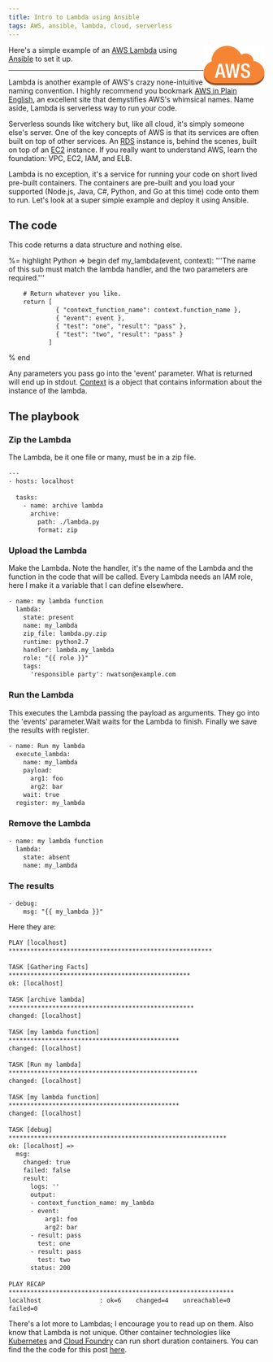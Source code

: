 ```yaml
---
title: Intro to Lambda using Ansible
tags: AWS, ansible, lambda, cloud, serverless
---
```


<img style='float:right' alt='aws logo' width='120px' src='/static/images/aws.png'>

Here's a simple example of an [AWS Lambda](https://aws.amazon.com/lambda/) using [Ansible](https://www.ansible.com/) to set it up.

---

Lambda is another example of AWS's crazy none-intuitive naming convention. I highly recommend you bookmark [AWS in Plain English](https://www.expeditedssl.com/aws-in-plain-english), an excellent site that demystifies AWS's whimsical names. Name aside, Lambda is serverless way to run your code.

Serverless sounds like witchery but, like all cloud, it's simply someone else's server. One of the key concepts of AWS is that its services are often built on top of other services. An [RDS](https://aws.amazon.com/rds/) instance is, behind the scenes, built on top of an [EC2](https://aws.amazon.com/ec2/) instance. If you really want to understand AWS, learn the foundation: VPC, EC2, IAM, and ELB.

Lambda is no exception, it's a service for running your code on short lived pre-built containers. The containers are pre-built and you load your supported (Node.js, Java, C#, Python, and Go at this time) code onto them to run. Let's look at a super simple example and deploy it using Ansible.

## The code

This code returns a data structure and nothing else.

%= highlight Python => begin
    def my_lambda(event, context):
        '''The name of this sub must match the lambda handler, and the two 
        parameters are required.'''
        
        # Return whatever you like.
        return [ 
                 { "context_function_name": context.function_name },
                 { "event": event },
                 { "test": "one", "result": "pass" },
                 { "test": "two", "result": "pass" }
               ]
% end

Any parameters you pass go into the 'event' parameter. What is returned will end up in stdout. [Context](https://docs.aws.amazon.com/lambda/latest/dg/python-context-object.html) is a object that contains information about the instance of the lambda.

## The playbook

### Zip the Lambda

The Lambda, be it one file or many, must be in a zip file.

    ---
    - hosts: localhost

      tasks:
        - name: archive lambda
          archive:
            path: ./lambda.py
            format: zip

### Upload the Lambda

Make the Lambda. Note the handler, it's the name of the Lambda and the function in the code that will be called. Every Lambda needs an IAM role, here I make it a variable that I can define elsewhere.

    - name: my lambda function
      lambda:
        state: present
        name: my_lambda
        zip_file: lambda.py.zip
        runtime: python2.7
        handler: lambda.my_lambda
        role: "{{ role }}"
        tags:
          'responsible party': nwatson@example.com

### Run the Lambda

This executes the Lambda passing the payload as arguments. They go into the 'events' parameter.Wait waits for the Lambda to finish. Finally we save the results with register.

    - name: Run my lambda
      execute_lambda:
        name: my_lambda
        payload:
          arg1: foo
          arg2: bar
        wait: true
      register: my_lambda

### Remove the Lambda

    - name: my lambda function
      lambda:
        state: absent
        name: my_lambda

### The results

    - debug:
        msg: "{{ my_lambda }}"

Here they are:

    PLAY [localhost] ********************************************************

    TASK [Gathering Facts] **************************************************
    ok: [localhost]

    TASK [archive lambda] ***************************************************
    changed: [localhost]

    TASK [my lambda function] ***********************************************
    changed: [localhost]

    TASK [Run my lambda] ****************************************************
    changed: [localhost]

    TASK [my lambda function] ***********************************************
    changed: [localhost]

    TASK [debug] ************************************************************
    ok: [localhost] => 
      msg:
        changed: true
        failed: false
        result:
          logs: ''
          output:
          - context_function_name: my_lambda
          - event:
              arg1: foo
              arg2: bar
          - result: pass
            test: one
          - result: pass
            test: two
          status: 200

    PLAY RECAP **************************************************************
    localhost                : ok=6    changed=4    unreachable=0    failed=0   

There's a lot more to Lambdas; I encourage you to read up on them. Also know that Lambda is not unique. Other container technologies like [Kubernetes](https://kubernetes.io/docs/concepts/workloads/controllers/jobs-run-to-completion/) and [Cloud Foundry](https://www.cloudfoundry.org/) can run short duration containers. You can find the the code for this post [here](https://github.com/neilhwatson/nustuff/tree/master/aws/lambda).
